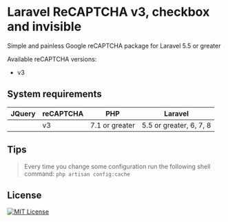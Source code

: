 # Laravel ReCAPTCHA v3, checkbox and invisible

Simple and painless Google reCAPTCHA package for Laravel 5.5 or greater

Available reCAPTCHA versions:
-   v3

## System requirements

| JQuery          | reCAPTCHA                     | PHP                   | Laravel                      |
| ----------------| ----------------------------- | --------------------- | ---------------------------- |
|                 | v3                            | 7.1 or greater        | 5.5 or greater, 6, 7, 8      |

## Tips
> Every time you change some configuration run the following shell command: `php artisan config:cache`

## License

[![MIT License](https://img.shields.io/github/license/biscolab/laravel-recaptcha.svg)](https://github.com/biscolab/laravel-recaptcha/blob/master/LICENSE)
